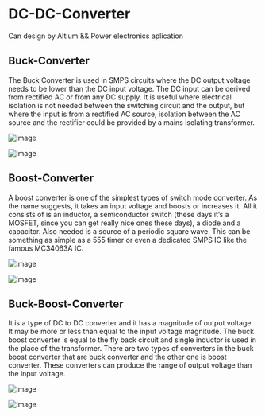 # DC-DC-Converter
Can design by Altium &amp;&amp; Power electronics aplication

## Buck-Converter
The Buck Converter is used in SMPS circuits where the DC output voltage needs to be lower than the DC input voltage. 
The DC input can be derived from rectified AC or from any DC supply. 
It is useful where electrical isolation is not needed between the switching circuit and the output,
but where the input is from a rectified AC source, isolation between the AC source and the rectifier could be provided by a mains isolating transformer.

![image](https://user-images.githubusercontent.com/62069736/79277308-3c598680-7eb2-11ea-851a-3e165ce19069.png)

![image](https://user-images.githubusercontent.com/62069736/79277393-64e18080-7eb2-11ea-9659-7c6bcc42524b.png)

## Boost-Converter
A boost converter is one of the simplest types of switch mode converter. 
As the name suggests, it takes an input voltage and boosts or increases it. All it consists of is an inductor, a semiconductor switch (these days it’s a MOSFET, since you can get really nice ones these days),
a diode and a capacitor. Also needed is a source of a periodic square wave. This can be something as simple as a 555 timer or even a dedicated SMPS IC like the famous MC34063A IC.

![image](https://user-images.githubusercontent.com/62069736/79278235-fbfb0800-7eb3-11ea-9f24-a063eb050730.png)

![image](https://user-images.githubusercontent.com/62069736/79277861-4c259a80-7eb3-11ea-82df-978d50e1ef92.png)


## Buck-Boost-Converter
It is a type of DC to DC converter and it has a magnitude of output voltage. It may be more or less than equal to the input voltage magnitude. 
The buck boost converter is equal to the fly back circuit and single inductor is used in the place of the transformer. There are two types of converters in the buck boost converter that are buck converter and the other one is boost converter. 
These converters can produce the range of output voltage than the input voltage.

![image](https://user-images.githubusercontent.com/62069736/79277986-8a22be80-7eb3-11ea-9f04-da90ad2cb5fc.png)

![image](https://user-images.githubusercontent.com/62069736/79278023-99097100-7eb3-11ea-8625-0b4a372d190b.png)



